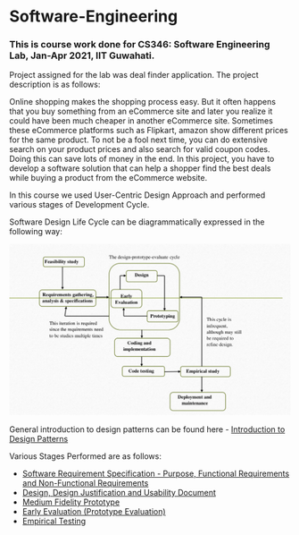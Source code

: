 # Software-Engineering

### This is course work done for CS346: Software Engineering Lab, Jan-Apr 2021, IIT Guwahati.

Project assigned for the lab was deal finder application. The project description is as follows:

Online shopping makes the shopping process easy. But it often happens that you buy something from an eCommerce site and later you realize it could
have been much cheaper in another eCommerce site. Sometimes these eCommerce platforms such as Flipkart, amazon show different prices for the same product. 
To not be a fool next time, you can do extensive search on
your product prices and also search for valid coupon codes. Doing this can save lots of money in the end. In this project, you have to develop a software solution that can help a shopper find the best deals
while buying a product from the eCommerce website.

In this course we used User-Centric Design Approach and performed various stages of Development Cycle. 

Software Design Life Cycle can be diagrammatically expressed in the following way:

![Software Development Life Cycle](https://github.com/ask7276/Software-Engineering/blob/master/Images/sdlc.png)

General introduction to design patterns can be found here - [Introduction to Design Patterns](https://github.com/ask7276/Software-Engineering/blob/master/Software%20Development%20Life%20Cycle/Introduction%20to%20Design%20Patterns.pdf)

Various Stages Performed are as follows:

* [Software Requirement Specification - Purpose, Functional Requirements and Non-Functional Requirements](https://github.com/ask7276/Software-Engineering/blob/master/Software%20Development%20Life%20Cycle/Software%20Requirements%20Specification%20(SRS).pdf)
* [Design, Design Justification and Usability Document](https://github.com/ask7276/Software-Engineering/blob/master/Software%20Development%20Life%20Cycle/Design%2C%20Design%20Justification%20and%20Usability%20Document.pdf)
* [Medium Fidelity Prototype](https://github.com/ask7276/Software-Engineering/blob/master/Software%20Development%20Life%20Cycle/Prototype.pdf)
* [Early Evaluation (Prototype Evaluation)](https://github.com/ask7276/Software-Engineering/blob/master/Software%20Development%20Life%20Cycle/Early%20Evaluation.pdf)
* [Empirical Testing](https://github.com/ask7276/Software-Engineering/blob/master/Software%20Development%20Life%20Cycle/Empirical%20Testing.pdf)

